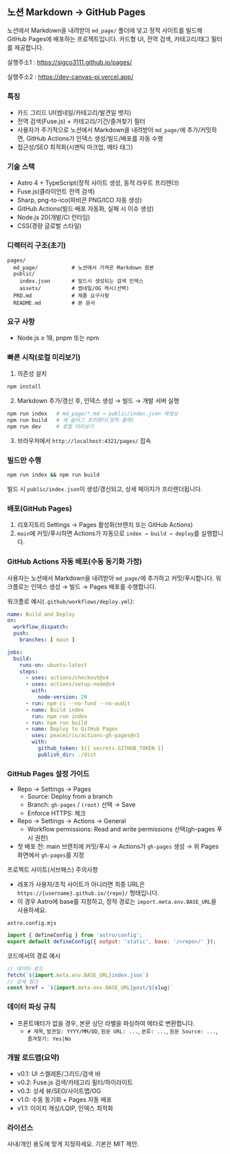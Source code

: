 ## 노션 Markdown → GitHub Pages

노션에서 Markdown을 내려받아 `md_page/` 폴더에 넣고 정적 사이트를 빌드해 GitHub Pages에 배포하는 프로젝트입니다. 카드형 UI, 전역 검색, 카테고리/태그 필터를 제공합니다.

실행주소1 : https://sigco3111.github.io/pages/

실행주소2 : https://dev-canvas-pi.vercel.app/

### 특징
- 카드 그리드 UI(썸네일/카테고리/발견일 뱃지)
- 전역 검색(Fuse.js) + 카테고리/기간/즐겨찾기 필터
- 사용자가 주기적으로 노션에서 Markdown을 내려받아 `md_page/`에 추가/커밋하면, GitHub Actions가 인덱스 생성/빌드/배포를 자동 수행
- 접근성/SEO 최적화(시맨틱 마크업, 메타 태그)

### 기술 스택
- Astro 4 + TypeScript(정적 사이트 생성, 동적 라우트 프리렌더)
- Fuse.js(클라이언트 전역 검색)
- Sharp, png-to-ico(파비콘 PNG/ICO 자동 생성)
- GitHub Actions(빌드·배포 자동화, 실패 시 이슈 생성)
- Node.js 20(개발/CI 런타임)
- CSS(경량 글로벌 스타일)

### 디렉터리 구조(초기)
```
pages/
  md_page/           # 노션에서 가져온 Markdown 원본
  public/
    index.json       # 빌드시 생성되는 검색 인덱스
    assets/          # 썸네일/OG 캐시(선택)
  PRD.md             # 제품 요구사항
  README.md          # 본 문서
```

### 요구 사항
- Node.js ≥ 18, pnpm 또는 npm

### 빠른 시작(로컬 미리보기)
1) 의존성 설치
```bash
npm install
```
2) Markdown 추가/갱신 후, 인덱스 생성 → 빌드 → 개발 서버 실행
```bash
npm run index   # md_page/*.md → public/index.json 재생성
npm run build   # 새 슬러그 프리렌더(정적 출력)
npm run dev     # 로컬 미리보기
```
3) 브라우저에서 `http://localhost:4321/pages/` 접속

### 빌드만 수행
```bash
npm run index && npm run build
```
빌드 시 `public/index.json`이 생성/갱신되고, 상세 페이지가 프리렌더됩니다.

### 배포(GitHub Pages)
1) 리포지토리 Settings → Pages 활성화(브랜치 또는 GitHub Actions)
2) `main`에 커밋/푸시하면 Actions가 자동으로 `index → build → deploy`를 실행합니다.

### GitHub Actions 자동 배포(수동 동기화 가정)
사용자는 노션에서 Markdown을 내려받아 `md_page/`에 추가하고 커밋/푸시합니다. 워크플로는 인덱스 생성 → 빌드 → Pages 배포를 수행합니다.

워크플로 예시(`.github/workflows/deploy.yml`):
```yaml
name: Build and Deploy
on:
  workflow_dispatch:
  push:
    branches: [ main ]

jobs:
  build:
    runs-on: ubuntu-latest
    steps:
      - uses: actions/checkout@v4
      - uses: actions/setup-node@v4
        with:
          node-version: 20
      - run: npm ci --no-fund --no-audit
      - name: Build index
        run: npm run index
      - run: npm run build
      - name: Deploy to GitHub Pages
        uses: peaceiris/actions-gh-pages@v3
        with:
          github_token: ${{ secrets.GITHUB_TOKEN }}
          publish_dir: ./dist
```

### GitHub Pages 설정 가이드
- Repo → Settings → Pages
  - Source: Deploy from a branch
  - Branch: `gh-pages` / `(root)` 선택 → Save
  - Enforce HTTPS: 체크
- Repo → Settings → Actions → General
  - Workflow permissions: Read and write permissions 선택(gh-pages 푸시 권한)
- 첫 배포 전: main 브랜치에 커밋/푸시 → Actions가 `gh-pages` 생성 → 위 Pages 화면에서 `gh-pages`를 지정

프로젝트 사이트(서브패스) 주의사항
- 레포가 사용자/조직 사이트가 아니라면 최종 URL은 `https://{username}.github.io/{repo}/` 형태입니다.
- 이 경우 Astro에 base를 지정하고, 정적 경로는 `import.meta.env.BASE_URL`을 사용하세요.

`astro.config.mjs`
```js
import { defineConfig } from 'astro/config';
export default defineConfig({ output: 'static', base: '/<repo>/' });
```

코드에서의 경로 예시
```js
// 데이터 로드
fetch(`${import.meta.env.BASE_URL}index.json`)
// 상세 링크
const href = `${import.meta.env.BASE_URL}post/${slug}`
```

### 데이터 파싱 규칙
- 프론트매터가 없을 경우, 본문 상단 라벨을 파싱하여 메타로 변환합니다.
  - `# 제목`, `발견일: YYYY/MM/DD`, `원문 URL: ...`, `분류: ...`, `원문 Source: ...`, `즐겨찾기: Yes|No`

### 개발 로드맵(요약)
- v0.1: UI 스켈레톤/그리드/검색 바
- v0.2: Fuse.js 검색/카테고리 필터/하이라이트
- v0.3: 상세 뷰/SEO/사이트맵/OG
- v1.0: 수동 동기화 + Pages 자동 배포
- v1.1: 이미지 캐싱/LQIP, 인덱스 최적화

### 라이선스
사내/개인 용도에 맞게 지정하세요. 기본은 MIT 제안.


